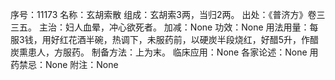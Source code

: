 序号：11173
名称：玄胡索散
组成：玄胡索3两，当归2两。
出处：《普济方》卷三三五。
主治：妇人血晕，冲心欲死者。
加减：None
功效：None
用法用量：每服3钱，用好红花酒半碗，热调下，未服药前，以硬炭半段烧红，好醋5升，作醋炭熏患人，方服药。
制备方法：上为末。
临床应用：None
各家论述：None
用药禁忌：None
附注：None
